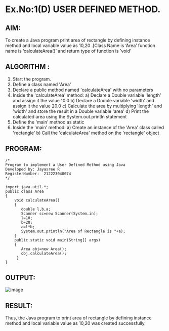 # Ex.No:1(D) USER DEFINED METHOD.

## AIM:
To create a Java program print area of rectangle by defining instance method and local variable value as 10,20 .[Class Name is ‘Area’ function name is ‘calculateArea()’ and return type of function is ’void’

## ALGORITHM :
1.	Start the program.
2.	Define a class named 'Area'
3.	Declare a public method named 'calculateArea' with no parameters
4.	Inside the 'calculateArea' method:
a)	Declare a Double variable 'length' and assign it the value 10.0
b)	Declare a Double variable 'width' and assign it the value 20.0
c)	Calculate the area by multiplying 'length' and 'width' and store the result in a Double variable 'area'
d)	Print the calculated area using the System.out.println statement
5.	Define the 'main' method as static
6.	Inside the 'main' method:
a)	Create an instance of the 'Area' class called 'rectangle'
b)	Call the 'calculateArea' method on the 'rectangle' object




## PROGRAM:
 ```
/*
Program to implement a User Defined Method using Java
Developed by: Jayasree R
RegisterNumber:  212223040074
*/
```

```
import java.util.*;
public class Area
{
    void calculateArea()
    {
       double l,b,a;
       Scanner sc=new Scanner(System.in);
       l=10;
       b=20;
       a=l*b;
       System.out.println("Area of Rectangle is "+a);
    }
    public static void main(String[] args)
    {
       Area obj=new Area();
       obj.calculateArea();
     }
}
```



## OUTPUT:

![image](https://github.com/user-attachments/assets/08623ebb-a88f-4906-b4d9-c1032ed3f6a3)


## RESULT:
Thus, the Java program to print area of rectangle by defining instance method and local variable value as 10,20 was created successfully.

